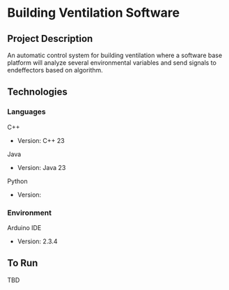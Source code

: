 # Building Ventilation Software

## Project Description 
An automatic control system for building ventilation where a software base platform will analyze several
environmental variables and send signals to endeffectors based on algorithm.

## Technologies 
### Languages
C++
- Version: C++ 23
  
Java
- Version: Java 23
  
Python
- Version:

### Environment
Arduino IDE
- Version: 2.3.4

## To Run 
TBD
